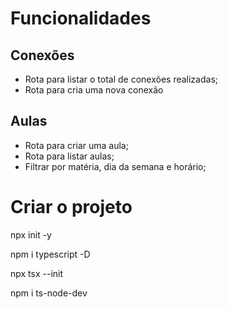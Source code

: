 # Funcionalidades

## Conexões

- Rota para listar o total de conexões realizadas;
- Rota para cria uma nova conexão

## Aulas

- Rota para criar uma aula;
- Rota para listar aulas;
- Filtrar por matéria, dia da semana e horário;

# Criar o projeto

npx init -y

npm i typescript -D

npx tsx --init

npm i ts-node-dev

